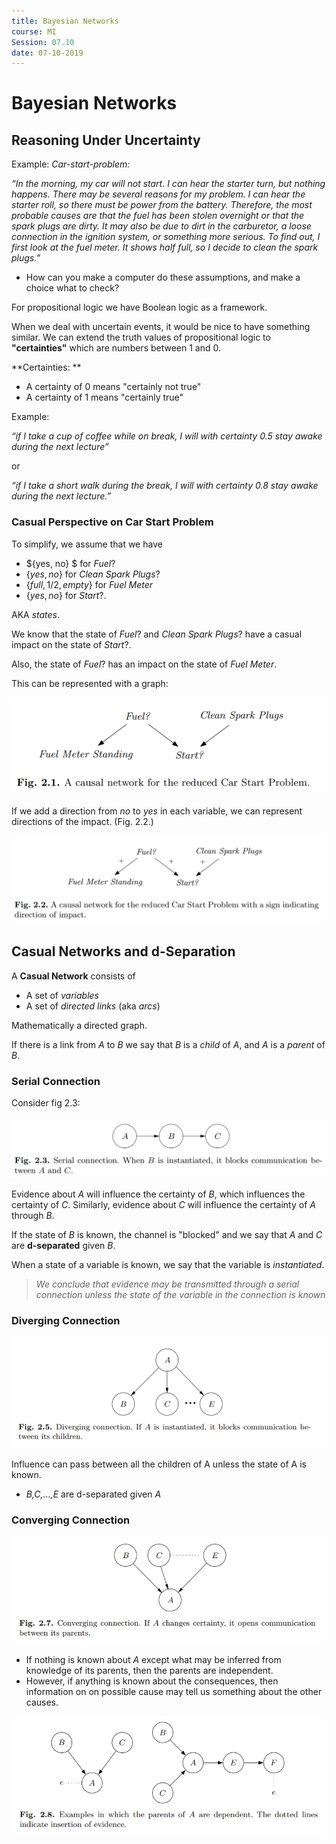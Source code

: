 ```yaml
---
title: Bayesian Networks
course: MI
Session: 07.10
date: 07-10-2019
---
```


# Bayesian Networks

## Reasoning Under Uncertainty

Example: *Car-start-problem:*

*“In the morning, my car will not start. I can hear the starter turn, but
nothing happens. There may be several reasons for my problem. I can hear
the starter roll, so there must be power from the battery. Therefore, the most probable causes are that the fuel has been stolen overnight or that the spark
plugs are dirty. It may also be due to dirt in the carburetor, a loose connection
in the ignition system, or something more serious. To find out, I first look at
the fuel meter. It shows half full, so I decide to clean the spark plugs.”*

* How can you make a computer do these assumptions, and make a choice what to check?



For propositional logic we have Boolean logic as a framework.

When we deal with uncertain events, it would be nice to have something similar.
We can extend the truth values of propositional logic to **"certainties"** which are numbers between 1 and 0.

**Certainties: **

* A certainty of 0 means "certainly not true"
* A certainty of 1 means "certainly true"

Example:

*“if I take a cup of coffee while on break, I will with certainty 0.5 stay awake during the next lecture”*

or

*“if I take a short walk during the break, I will with certainty 0.8 stay awake during the next lecture.”*



### Casual Perspective on Car Start Problem

To simplify, we assume that we have

* $\{yes, no\} $ for $Fuel?$
* $\{yes, no\}$ for $Clean\ Spark\ Plugs?$
* $\{full, 1/2, empty\}$ for $Fuel\ Meter$
* $\{yes, no\}$ for $Start?$.

AKA *states*.

We know that the state of $Fuel?$ and $Clean\ Spark\ Plugs?$ have a casual impact on the state of $Start?$.

Also, the state of $Fuel?$ has an impact on the state of $Fuel\ Meter$.

This can be represented with a graph:

![1570365172632](images/10-07-bayesian-networks/1570365172632.png)

If we add a direction from $no$ to $yes$ in each variable, we can represent directions of the impact. (Fig. 2.2.)

![1570365274636](images/10-07-bayesian-networks/1570365274636.png)



## Casual Networks and d-Separation

A **Casual Network** consists of

* A set of *variables*
* A set of *directed links* (aka *arcs*)

Mathematically a directed graph.

If there is a link from *A* to *B* we say that *B* is a *child* of *A*, and *A* is a *parent* of *B*.



### Serial Connection

Consider fig 2.3:

![1570365651646](images/10-07-bayesian-networks/1570365651646.png)

Evidence about *A* will influence the certainty of *B*, which influences the certainty of *C*.
Similarly, evidence about *C* will influence the certainty of *A* through *B*.

If the state of *B* is known, the channel is "blocked" and we say that *A* and *C* are **d-separated** given *B*.

When a state of a variable is known, we say that the variable is *instantiated*.

> *We conclude that evidence may be transmitted through a serial connection unless the state of the variable in the connection is known*



### Diverging Connection

![1570561504529](images/10-07-bayesian-networks/1570561504529.png)

Influence can pass between all the children of A unless the state of A is known.

* *B,C,...,E* are d-separated given *A*



### Converging Connection

![1570561638114](images/10-07-bayesian-networks/1570561638114.png)

* If nothing is known about *A* except what may be inferred from knowledge of its parents, then the parents are independent.
* However, if anything is known about the consequences, then information on on possible cause may tell us something about the other causes.

![1570561832362](images/10-07-bayesian-networks/1570561832362.png)